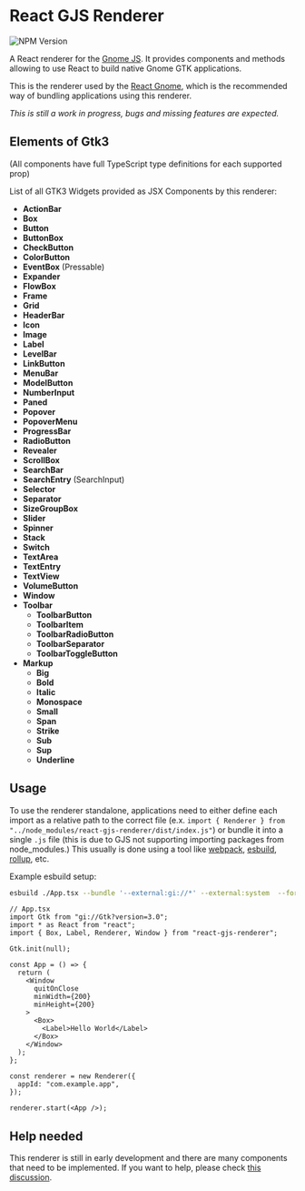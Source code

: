 # React GJS Renderer

![NPM Version](https://img.shields.io/npm/v/%40reactgjs%2Frenderer)


A React renderer for the [Gnome JS](https://gjs.guide/about/). It provides components and methods allowing to use React to build native Gnome GTK applications.

This is the renderer used by the [React Gnome](https://github.com/react-gjs/react-gnome), which is the recommended way of bundling applications using this renderer.

_This is still a work in progress, bugs and missing features are expected._

## Elements of Gtk3

(All components have full TypeScript type definitions for each supported prop)

List of all GTK3 Widgets provided as JSX Components by this renderer:

- **ActionBar**
- **Box**
- **Button**
- **ButtonBox**
- **CheckButton**
- **ColorButton**
- **EventBox** (Pressable)
- **Expander**
- **FlowBox**
- **Frame**
- **Grid**
- **HeaderBar**
- **Icon**
- **Image**
- **Label**
- **LevelBar**
- **LinkButton**
- **MenuBar**
- **ModelButton**
- **NumberInput**
- **Paned**
- **Popover**
- **PopoverMenu**
- **ProgressBar**
- **RadioButton**
- **Revealer**
- **ScrollBox**
- **SearchBar**
- **SearchEntry** (SearchInput)
- **Selector**
- **Separator**
- **SizeGroupBox**
- **Slider**
- **Spinner**
- **Stack**
- **Switch**
- **TextArea**
- **TextEntry**
- **TextView**
- **VolumeButton**
- **Window**
- **Toolbar**
  - **ToolbarButton**
  - **ToolbarItem**
  - **ToolbarRadioButton**
  - **ToolbarSeparator**
  - **ToolbarToggleButton**
- **Markup**
  - **Big**
  - **Bold**
  - **Italic**
  - **Monospace**
  - **Small**
  - **Span**
  - **Strike**
  - **Sub**
  - **Sup**
  - **Underline**

## Usage

To use the renderer standalone, applications need to either define each import as a relative path to the correct file (e.x. `import { Renderer } from "../node_modules/react-gjs-renderer/dist/index.js"`) or bundle it into a single `.js` file (this is due to GJS not supporting importing packages from node_modules.) This usually is done using a tool like [webpack](https://webpack.js.org/), [esbuild](https://esbuild.github.io/), [rollup](https://rollupjs.org/guide/en/), etc.

Example esbuild setup:

```sh
esbuild ./App.tsx --bundle '--external:gi://*' --external:system  --format=esm --outfile=./out.js
```

```tsx
// App.tsx
import Gtk from "gi://Gtk?version=3.0";
import * as React from "react";
import { Box, Label, Renderer, Window } from "react-gjs-renderer";

Gtk.init(null);

const App = () => {
  return (
    <Window
      quitOnClose
      minWidth={200}
      minHeight={200}
    >
      <Box>
        <Label>Hello World</Label>
      </Box>
    </Window>
  );
};

const renderer = new Renderer({
  appId: "com.example.app",
});

renderer.start(<App />);
```

## Help needed

This renderer is still in early development and there are many components that need to be implemented. If you want to help, please
check [this discussion](https://github.com/ncpa0cpl/react-gjs-renderer/discussions/1).
